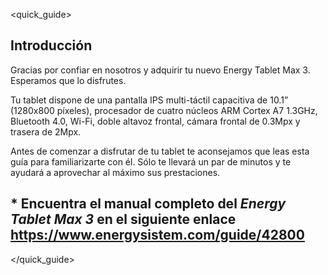 <quick_guide>

## Introducción

Gracias por confiar en nosotros y adquirir tu nuevo Energy Tablet Max 3. Esperamos que lo disfrutes.

Tu tablet dispone de una pantalla IPS multi-táctil capacitiva de 10.1” (1280x800 píxeles), procesador de cuatro núcleos ARM Cortex A7 1.3GHz, Bluetooth 4.0, Wi-Fi, doble altavoz frontal, cámara frontal de 0.3Mpx y trasera de 2Mpx.

Antes de comenzar a disfrutar de tu tablet te aconsejamos que leas esta guía para familiarizarte con él. Sólo te llevará un par de minutos y te ayudará a aprovechar al máximo sus prestaciones.

## <unique> * Encuentra el manual completo del *Energy Tablet Max 3* en el siguiente enlace https://www.energysistem.com/guide/42800 </unique>

</quick_guide>
